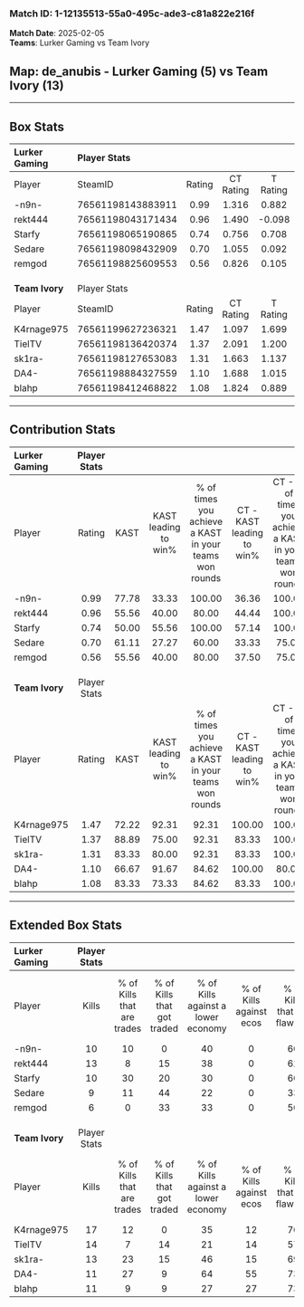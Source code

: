 ### Match ID: 1-12135513-55a0-495c-ade3-c81a822e216f  
**Match Date**: 2025-02-05  
**Teams**: Lurker Gaming vs Team Ivory  

## **Map**: de_anubis - Lurker Gaming (5) vs Team Ivory (13)  
---  

## Box Stats  

| **Lurker Gaming** | Player Stats      |        |           |          |       |      |       |         |        |      |     |
| :- | :- | :-: | :-: | :-: | :-: | :-: | :-: | :-: | :-: | :-: | :-: |
| Player            | SteamID           | Rating | CT Rating | T Rating | KAST  | ADR  | Kills | Assists | Deaths | K/D  | HS% |
| -n9n-             | 76561198143883911 |  0.99  |   1.316   |  0.882   | 77.78 | 58.7 |  10   |    4    |   11   | 0.91 | 30  |
| rekt444           | 76561198043171434 |  0.96  |   1.490   |  -0.098  | 55.56 | 81.9 |  13   |    4    |   14   | 0.93 | 61  |
| Starfy            | 76561198065190865 |  0.74  |   0.756   |  0.708   | 50.00 | 72.2 |  10   |    3    |   14   | 0.71 | 50  |
| Sedare            | 76561198098432909 |  0.70  |   1.055   |  0.092   | 61.11 | 61.6 |   9   |    2    |   15   | 0.60 | 44  |
| remgod            | 76561198825609553 |  0.56  |   0.826   |  0.105   | 55.56 | 49.4 |   6   |    5    |   13   | 0.46 | 83  |
|                   |                   |        |           |          |       |      |       |         |        |      |     |
|                   |                   |        |           |          |       |      |       |         |        |      |     |
|                   |                   |        |           |          |       |      |       |         |        |      |     |
| **Team Ivory**    | Player Stats      |        |           |          |       |      |       |         |        |      |     |
| Player            | SteamID           | Rating | CT Rating | T Rating | KAST  | ADR  | Kills | Assists | Deaths | K/D  | HS% |
| K4rnage975        | 76561199627236321 |  1.47  |   1.097   |  1.699   | 72.22 | 94.4 |  17   |    5    |   9    | 1.89 | 35  |
| TielTV            | 76561198136420374 |  1.37  |   2.091   |  1.200   | 88.89 | 82.2 |  14   |    4    |   10   | 1.40 | 42  |
| sk1ra-            | 76561198127653083 |  1.31  |   1.663   |  1.137   | 83.33 | 76.7 |  13   |    7    |   9    | 1.44 | 53  |
| DA4-              | 76561198884327559 |  1.10  |   1.688   |  1.015   | 66.67 | 82.6 |  11   |    5    |   9    | 1.22 | 81  |
| blahp             | 76561198412468822 |  1.08  |   1.824   |  0.889   | 83.33 | 64.4 |  11   |    6    |   12   | 0.92 | 45  |
---  

## Contribution Stats  

| **Lurker Gaming** | Player Stats |       |                      |                                                        |                           |                                                             |                          |                                                            |
| :- | :-: | :-: | :-: | :-: | :-: | :-: | :-: | :-: |
| Player            |    Rating    | KAST  | KAST leading to win% | % of times you achieve a KAST in your teams won rounds | CT - KAST leading to win% | CT - % of times you achieve a KAST in your teams won rounds | T - KAST leading to win% | T - % of times you achieve a KAST in your teams won rounds |
| -n9n-             |     0.99     | 77.78 |        33.33         |                         100.00                         |           36.36           |                           100.00                            |          25.00           |                           100.00                           |
| rekt444           |     0.96     | 55.56 |        40.00         |                         80.00                          |           44.44           |                           100.00                            |           0.00           |                            0.00                            |
| Starfy            |     0.74     | 50.00 |        55.56         |                         100.00                         |           57.14           |                           100.00                            |          50.00           |                           100.00                           |
| Sedare            |     0.70     | 61.11 |        27.27         |                         60.00                          |           33.33           |                            75.00                            |           0.00           |                            0.00                            |
| remgod            |     0.56     | 55.56 |        40.00         |                         80.00                          |           37.50           |                            75.00                            |          50.00           |                           100.00                           |
|                   |              |       |                      |                                                        |                           |                                                             |                          |                                                            |
|                   |              |       |                      |                                                        |                           |                                                             |                          |                                                            |
|                   |              |       |                      |                                                        |                           |                                                             |                          |                                                            |
| **Team Ivory**    | Player Stats |       |                      |                                                        |                           |                                                             |                          |                                                            |
| Player            |    Rating    | KAST  | KAST leading to win% | % of times you achieve a KAST in your teams won rounds | CT - KAST leading to win% | CT - % of times you achieve a KAST in your teams won rounds | T - KAST leading to win% | T - % of times you achieve a KAST in your teams won rounds |
| K4rnage975        |     1.47     | 72.22 |        92.31         |                         92.31                          |          100.00           |                           100.00                            |          87.50           |                           87.50                            |
| TielTV            |     1.37     | 88.89 |        75.00         |                         92.31                          |           83.33           |                           100.00                            |          70.00           |                           87.50                            |
| sk1ra-            |     1.31     | 83.33 |        80.00         |                         92.31                          |           83.33           |                           100.00                            |          77.78           |                           87.50                            |
| DA4-              |     1.10     | 66.67 |        91.67         |                         84.62                          |          100.00           |                            80.00                            |          87.50           |                           87.50                            |
| blahp             |     1.08     | 83.33 |        73.33         |                         84.62                          |           83.33           |                           100.00                            |          66.67           |                           75.00                            |
---  

## Extended Box Stats  

| **Lurker Gaming** | Player Stats |                            |                            |                                    |                         |                              |                                 |        |                             |                                     |                          |                               |                            |
| :- | :-: | :-: | :-: | :-: | :-: | :-: | :-: | :-: | :-: | :-: | :-: | :-: | :-: |
| Player            |    Kills     | % of Kills that are trades | % of Kills that got traded | % of Kills against a lower economy | % of Kills against ecos | % of Kills that are flawless | % of Kills that are close duels | Deaths | % of Deaths that get traded | % of Deaths against a lower economy | % of Deaths against ecos | % of Deaths that are flawless | % of Deaths that are close |
| -n9n-             |      10      |             10             |             0              |                 40                 |            0            |              60              |                0                |   11   |             36              |                  9                  |            0             |              73               |             18             |
| rekt444           |      13      |             8              |             15             |                 38                 |            0            |              62              |                8                |   14   |              0              |                 21                  |            0             |              79               |             0              |
| Starfy            |      10      |             30             |             20             |                 30                 |            0            |              60              |                0                |   14   |              0              |                 21                  |            0             |              57               |             7              |
| Sedare            |      9       |             11             |             44             |                 22                 |            0            |              33              |               11                |   15   |              7              |                 27                  |            0             |              80               |             7              |
| remgod            |      6       |             0              |             33             |                 33                 |            0            |              50              |                0                |   13   |              8              |                  8                  |            0             |              54               |             8              |
|                   |              |                            |                            |                                    |                         |                              |                                 |        |                             |                                     |                          |                               |                            |
|                   |              |                            |                            |                                    |                         |                              |                                 |        |                             |                                     |                          |                               |                            |
|                   |              |                            |                            |                                    |                         |                              |                                 |        |                             |                                     |                          |                               |                            |
| **Team Ivory**    | Player Stats |                            |                            |                                    |                         |                              |                                 |        |                             |                                     |                          |                               |                            |
| Player            |    Kills     | % of Kills that are trades | % of Kills that got traded | % of Kills against a lower economy | % of Kills against ecos | % of Kills that are flawless | % of Kills that are close duels | Deaths | % of Deaths that get traded | % of Deaths against a lower economy | % of Deaths against ecos | % of Deaths that are flawless | % of Deaths that are close |
| K4rnage975        |      17      |             12             |             0              |                 35                 |           12            |              76              |                6                |   9    |             11              |                 11                  |            0             |              56               |             0              |
| TielTV            |      14      |             7              |             14             |                 21                 |           14            |              57              |               14                |   10   |             40              |                 20                  |            20            |              60               |             10             |
| sk1ra-            |      13      |             23             |             15             |                 46                 |           15            |              69              |                0                |   9    |              0              |                 11                  |            0             |              44               |             0              |
| DA4-              |      11      |             27             |             9              |                 64                 |           55            |              73              |                9                |   9    |             11              |                 22                  |            0             |              56               |             11             |
| blahp             |      11      |             9              |             9              |                 27                 |           27            |              73              |                9                |   12   |             33              |                 17                  |            0             |              50               |             0              |
